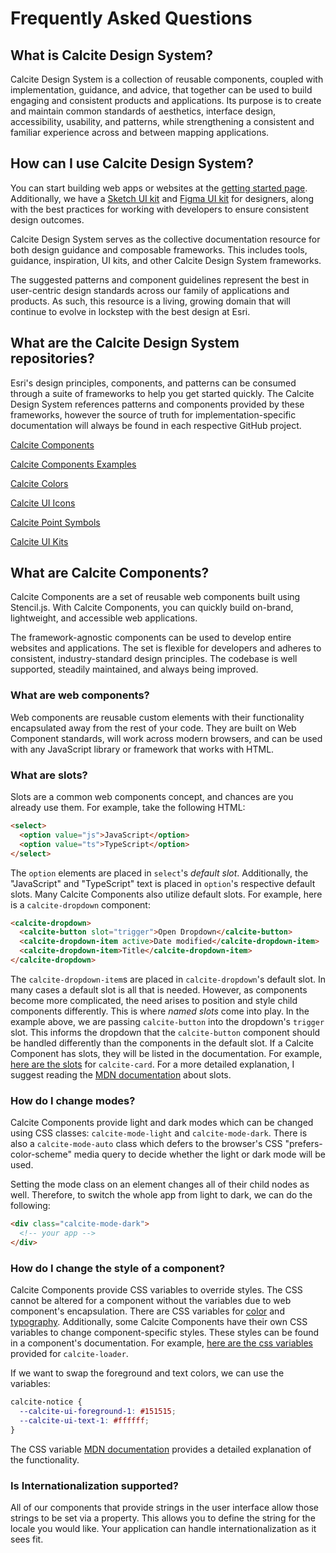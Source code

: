 # Frequently Asked Questions

## What is Calcite Design System?

Calcite Design System is a collection of reusable components, coupled with implementation, guidance, and advice, that together can be used to build engaging and consistent products and applications. Its purpose is to create and maintain common standards of aesthetics, interface design, accessibility, usability, and patterns, while strengthening a consistent and familiar experience across and between mapping applications.

## How can I use Calcite Design System?

You can start building web apps or websites at the [getting started page](https://developers.arcgis.com/calcite-design-system/get-started/). Additionally, we have a [Sketch UI kit](https://developers.arcgis.com/calcite-design-system/sketch-ui-kit/) and [Figma UI kit](https://developers.arcgis.com/calcite-design-system/figma-ui-kit/) for designers, along with the best practices for working with developers to ensure consistent design outcomes.

Calcite Design System serves as the collective documentation resource for both design guidance and composable frameworks. This includes tools, guidance, inspiration, UI kits, and other Calcite Design System frameworks.

The suggested patterns and component guidelines represent the best in user-centric design standards across our family of applications and products. As such, this resource is a living, growing domain that will continue to evolve in lockstep with the best design at Esri.

## What are the Calcite Design System repositories?

Esri's design principles, components, and patterns can be consumed through a suite of frameworks to help you get started quickly. The Calcite Design System references patterns and components provided by these frameworks, however the source of truth for implementation-specific documentation will always be found in each respective GitHub project.

[Calcite Components](https://github.com/Esri/calcite-components)

[Calcite Components Examples](https://github.com/Esri/calcite-components-examples)

[Calcite Colors](https://github.com/Esri/calcite-colors)

[Calcite UI Icons](https://github.com/Esri/calcite-ui-icons)

[Calcite Point Symbols](https://github.com/Esri/calcite-point-symbols)

[Calcite UI Kits](https://github.com/Esri/calcite-ui-kits)

## What are Calcite Components?

Calcite Components are a set of reusable web components built using Stencil.js. With Calcite Components, you can quickly build on-brand, lightweight, and accessible web applications.

The framework-agnostic components can be used to develop entire websites and applications. The set is flexible for developers and adheres to consistent, industry-standard design principles. The codebase is well supported, steadily maintained, and always being improved.

### What are web components?

Web components are reusable custom elements with their functionality encapsulated away from the rest of your code. They are built on Web Component standards, will work across modern browsers, and can be used with any JavaScript library or framework that works with HTML.

### What are slots?

Slots are a common web components concept, and chances are you already use them. For example, take the following HTML:

```html
<select>
  <option value="js">JavaScript</option>
  <option value="ts">TypeScript</option>
</select>
```

The `option` elements are placed in `select`'s _default slot_. Additionally, the "JavaScript" and "TypeScript" text is placed in `option`'s respective default slots. Many Calcite Components also utilize default slots. For example, here is a `calcite-dropdown` component:

```html
<calcite-dropdown>
  <calcite-button slot="trigger">Open Dropdown</calcite-button>
  <calcite-dropdown-item active>Date modified</calcite-dropdown-item>
  <calcite-dropdown-item>Title</calcite-dropdown-item>
</calcite-dropdown>
```

The `calcite-dropdown-item`s are placed in `calcite-dropdown`'s default slot. In many cases a default slot is all that is needed. However, as components become more complicated, the need arises to position and style child components differently. This is where _named slots_ come into play. In the example above, we are passing `calcite-button` into the dropdown's `trigger` slot. This informs the dropdown that the `calcite-button` component should be handled differently than the components in the default slot. If a Calcite Component has slots, they will be listed in the documentation. For example, [here are the slots](https://developers.arcgis.com/calcite-design-system/components/card/#component-api-slots) for `calcite-card`. For a more detailed explanation, I suggest reading the [MDN documentation](https://developer.mozilla.org/en-US/docs/Web/Web_Components/Using_templates_and_slots#adding_flexibility_with_slots) about slots.

### How do I change modes?

Calcite Components provide light and dark modes which can be changed using CSS classes: `calcite-mode-light` and `calcite-mode-dark`. There is also a `calcite-mode-auto` class which defers to the browser's CSS "prefers-color-scheme" media query to decide whether the light or dark mode will be used.

Setting the mode class on an element changes all of their child nodes as well. Therefore, to switch the whole app from light to dark, we can do the following:

```html
<div class="calcite-mode-dark">
  <!-- your app -->
</div>
```

### How do I change the style of a component?

Calcite Components provide CSS variables to override styles. The CSS cannot be altered for a component without the variables due to web component's encapsulation. There are CSS variables for [color](https://developers.arcgis.com/calcite-design-system/foundations/colors/) and [typography](https://developers.arcgis.com/calcite-design-system/foundations/type/). Additionally, some Calcite Components have their own CSS variables to change component-specific styles. These styles can be found in a component's documentation. For example, [here are the css variables](https://developers.arcgis.com/calcite-design-system/components/loader/#component-api-styles) provided for `calcite-loader`.

If we want to swap the foreground and text colors, we can use the variables:

```css
calcite-notice {
  --calcite-ui-foreground-1: #151515;
  --calcite-ui-text-1: #ffffff;
}
```

The CSS variable [MDN documentation](https://developer.mozilla.org/en-US/docs/Web/CSS/Using_CSS_custom_properties) provides a detailed explanation of the functionality.

### Is Internationalization supported?

All of our components that provide strings in the user interface allow those strings to be set via a property. This allows you to define the string for the locale you would like. Your application can handle internationalization as it sees fit.
